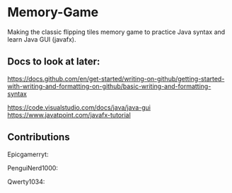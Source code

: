 # Memory-Game
Making the classic flipping tiles memory game to practice Java syntax and learn Java GUI (javafx).

## Docs to look at later:
https://docs.github.com/en/get-started/writing-on-github/getting-started-with-writing-and-formatting-on-github/basic-writing-and-formatting-syntax

https://code.visualstudio.com/docs/java/java-gui
https://www.javatpoint.com/javafx-tutorial

## Contributions
Epicgamerryt:

PenguiNerd1000:

Qwerty1034:
